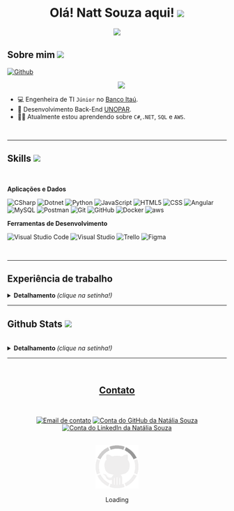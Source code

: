 
<h1 align="center"><b>Olá! Natt Souza aqui! </b><img src="https://media.giphy.com/media/hvRJCLFzcasrR4ia7z/giphy.gif" width="35"></h1>

<p align="center">
  <a href="https://github.com/NataliaSouza/readme-typing-svg"><img src="https://readme-typing-svg.herokuapp.com?font=Time+New+Roman&color=cyan&size=25&center=true&vCenter=true&width=600&height=100&lines=Seja+Bem+vindxs!;Back-End+Engineer,;Estudante+Desenvolvimento+Back-End,;Apaixonada+por+aprender+.NET,;Front-end+também+tem+meu+<3,;Amo+aprender+coisas+novas..&hearts;">
 </a>
</p>

## Sobre mim <picture><img src = "https://user-images.githubusercontent.com/13735095/232337972-bd16dce3-f588-475f-89ca-2aa09f9839fc.gif?raw=true" width = 50px></picture> 

<!--![Profile views](https://visitor-badge.glitch.me/badge?page_id=nataliasouza.nataliasouza)-->
[![Github](https://img.shields.io/github/followers/nataliasouza?label=Follow&style=social)](https://github.com/nataliasouza)

<picture> <img align="right" src="https://user-images.githubusercontent.com/13735095/232338371-af1d3ec0-1ff9-4ddb-8a61-7d6e7f7e522e.gif?raw=true" width = 250px></picture>
 
<br>

 - :computer: Engenheira de TI `Júnior` no [Banco Itaú](https://www.itau.com.br/).
 - :school: Desenvolvimento Back-End [UNOPAR](https://www.unopar.com.br/).
 - :woman_technologist: Atualmente estou aprendendo sobre `C#`,`.NET`, `SQL` e `AWS`.

<br>

----

## Skills <picture><img src = "https://media2.giphy.com/media/QssGEmpkyEOhBCb7e1/giphy.gif?cid=ecf05e47a0n3gi1bfqntqmob8g9aid1oyj2wr3ds3mg700bl&rid=giphy.gif?raw=true" width = 50px></picture> 

<div style="display: inline_block"><br>
 
 **Aplicações e Dados**
 
  ![CSharp](https://img.shields.io/badge/-Csharp-333333?style=flat&logo=csharp)
  ![Dotnet](https://img.shields.io/badge/-Dotnet-333333?style=flat&logo=Dotnet)
  ![Python](https://img.shields.io/badge/-Python-333333?style=flat&logo=Python)
  ![JavaScript](https://img.shields.io/badge/-JavaScript-333333?style=flat&logo=javascript)
  ![HTML5](https://img.shields.io/badge/-HTML5-333333?style=flat&logo=HTML5)
  ![CSS](https://img.shields.io/badge/-CSS-333333?style=flat&logo=CSS3&logoColor=1572B6)
  ![Angular](https://img.shields.io/badge/-Angular-333333?style=flat&logo=Angular)
  ![MySQL](https://img.shields.io/badge/-MySQL-333333?style=flat&logo=mysql)
  ![Postman](https://img.shields.io/badge/-Postman-333333?style=flat&logo=postman)
  ![Git](https://img.shields.io/badge/-Git-333333?style=flat&logo=git)
  ![GitHub](https://img.shields.io/badge/-GitHub-333333?style=flat&logo=github)
  ![Docker](https://img.shields.io/badge/-Docker-333333?style=flat&logo=docker)
  ![aws](https://img.shields.io/badge/Amazon_AWS-333333?style=flat&logo=amazon-aws&logoColor=white)
 
 **Ferramentas de Desenvolvimento**

  ![Visual Studio Code](https://img.shields.io/badge/-Visual%20Studio%20Code-333333?style=flat&logo=visual-studio-code&logoColor=007ACC) 
  ![Visual Studio](https://img.shields.io/badge/-Visual_Studio-333333?style=flat&logo=visual-studio&logoColor=007ACC)
  ![Trello](https://img.shields.io/badge/-Trello-333333?style=flat&logo=trello&logoColor=007ACC)
  ![Figma](https://img.shields.io/badge/-Figma-333333?style=flat&logo=figma&logoColor=007ACC)
 
</div>

<br>

----

## Experiência de trabalho
<details>
  <summary> <b> Detalhamento </b> <i>(clique na setinha!)</i> </summary><br>

> Na visão geral abaixo você encontrará minha experiência de trabalho mais recente:

<br>

[<img align="left" height="94px" width="94px" alt="Banco-Itau" src="https://ion.itau/assets/images/svg/logo.svg"/>](https://www.itau.com.br/)

**Software Engineer** \
[**ÍON Itaú**](https://www.itau.com.br/) • Full-time \
Linguagens & Tecnologias: `C#`, `.NET`, `AWS`, `Splunk`,`Docker`\
Projeto: [App](https://ion.itau/)
<br><br>

</details>

---- 

## Github Stats <picture> <img src = "https://user-images.githubusercontent.com/13735095/232344470-5f351c44-47d1-4bf9-be37-c2bd5b59cb97.gif?raw=true" width = 50px>  </picture> 
  
<br>

<details>
	<summary> <b> Detalhamento </b> <i>(clique na setinha!)</i> </summary><br>
	
<div align="center">
  <a href="https://github.com/nataliasouza">
  <img height="180em" src="https://github-readme-stats.vercel.app/api?username=nataliasouza&show_icons=true&count_private=true&theme=dark"/>
  <img height="180em" src="https://github-readme-stats.vercel.app/api/top-langs/?username=nataliasouza&layout=compact&langs_count=10&show_icons=true&locale=en&theme=dark" alt="nataliasouza"/>
   
<br>   
<!--   
![Snake animation](https://github.com/nataliasouza/nataliasouza/blob/output/github-contribution-grid-snake.svg)
-->   
</div>

</details>

----
  
<div align=center style="display: inline_block"><br>
 <h2>Contato</h2> <br>

<a href="mailto:nataliasouza.ti@hotmail.com"><img img src="https://img.shields.io/badge/-Email-000?style=for-the-badge&logo=microsoft-outlook&logoColor=007BFF" alt="Email de contato"/></a>
<a href="https://github.com/nataliasouza"><img src="https://img.shields.io/badge/GitHub-100000?style=for-the-badge&logo=github&logoColor=white" alt="Conta do GitHub da Natália Souza"/></a>
<a href="https://www.linkedin.com/in/nat%C3%A1lia-souza-oliveira-22aa82102/"><img src="https://img.shields.io/badge/LinkedIn-0077B5?style=for-the-badge&logo=linkedin&logoColor=white" alt="Conta do LinkedIn da Natália Souza"/></a> <br><br>

</div>  
 
<div align=center>
   <img src="https://raw.githubusercontent.com/AhmedFathyDev/AhmedFathyDev/main/GitHub.gif" alt="GitHub Octocat Logo" height="100">
   <p>Loading</p>
</div>
